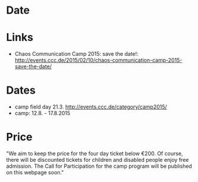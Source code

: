 # Date

# Links
- Chaos Communication Camp 2015: save the date!:  http://events.ccc.de/2015/02/10/chaos-communication-camp-2015-save-the-date/

# Dates
- camp field day 21.3. http://events.ccc.de/category/camp2015/
- camp: 12.8. - 17.8.2015

# Price
"We aim to keep the price for the four day ticket below €200. Of course, there will be discounted tickets for children and disabled people enjoy free admission. The Call for Participation for the camp program will be published on this webpage soon."

